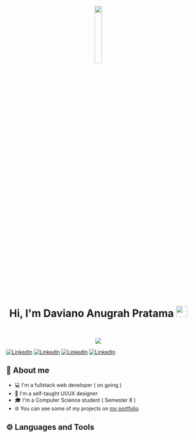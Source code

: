 <p align="center">
<a href="#"><img width="20%" height="auto" src="https://i.ibb.co/BGWnppN/Whats-App-Image-2022-06-15-at-17-30-49.jpg" height="175px"/></a>
</p>

<h1 align="center">
Hi, I'm Daviano Anugrah Pratama
  <img src="https://media.giphy.com/media/hvRJCLFzcasrR4ia7z/giphy.gif" width="30"></h1>
<br/>

<p align="center">
<a href="https://github.com/DenverCoder1/readme-typing-svg"><img src="https://readme-typing-svg.herokuapp.com?lines=Fullstack+Developer+(+on+going+)"></a>

<a href="https://www.linkedin.com/in/davianoap/"><img alt="LinkedIn" title="LinkedIn" src="https://img.shields.io/badge/-LinkedIn-0077B5?style=for-the-badge&logo=linkedin&logoColor=white"/></a>
<a href="https://www.linkedin.com/in/davianoap/"><img alt="LinkedIn" title="LinkedIn" src="https://img.shields.io/badge/Dribbble-EA4C89?style=for-the-badge&logo=dribbble&logoColor=white"/></a>
<a href="https://www.linkedin.com/in/davianoap/"><img alt="LinkedIn" title="LinkedIn" src="https://img.shields.io/badge/Instagram-%23E4405F.svg?style=for-the-badge&logo=Instagram&logoColor=white"/></a>
<a href="https://www.linkedin.com/in/davianoap/"><img alt="LinkedIn" title="LinkedIn" src="https://img.shields.io/badge/Twitter-%231DA1F2.svg?style=for-the-badge&logo=Twitter&logoColor=white"/></a>



</p>

## 📖 About me

* 💻 I'm a fullstack web developer ( on going )
* 🎨 I'm a self-taught UI/UX designer
* 🎓 I'm a Computer Science student ( Semester 8 )
* 🌐 You can see some of my projects on [my portfolio](https://davianop.com)

## ⚙️ Languages and Tools


